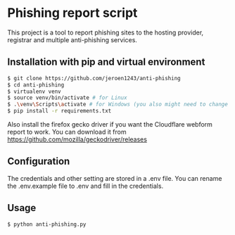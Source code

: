 # Phishing report script
This project is a tool to report phishing sites to the hosting provider, registrar and multiple anti-phishing services.

## Installation with pip and virtual environment
``` bash
$ git clone https://github.com/jeroen1243/anti-phishing
$ cd anti-phishing
$ virtualenv venv
$ source venv/bin/activate # for Linux
$ .\venv\Scripts\activate # for Windows (you also might need to change te execution policy by running: $ Set-ExecutionPolicy -ExecutionPolicy RemoteSigned
$ pip install -r requirements.txt
```
Also install the firefox gecko driver if you want the Cloudflare webform report to work. You can download it from https://github.com/mozilla/geckodriver/releases

## Configuration
The credentials and other setting are stored in a .env file. You can rename the .env.example file to .env and fill in the credentials.

## Usage
``` bash
$ python anti-phishing.py
```

